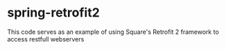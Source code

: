 # spring-retrofit2

This code serves as an example of using Square's Retrofit 2 framework to access restfull webservers
